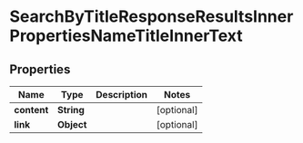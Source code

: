 

# SearchByTitleResponseResultsInnerPropertiesNameTitleInnerText


## Properties

| Name | Type | Description | Notes |
|------------ | ------------- | ------------- | -------------|
|**content** | **String** |  |  [optional] |
|**link** | **Object** |  |  [optional] |



